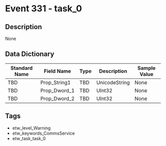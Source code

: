 # Event 331 - task_0

## Description
None

## Data Dictionary
|Standard Name|Field Name|Type|Description|Sample Value|
|---|---|---|---|---|
|TBD|Prop_String1|TBD|UnicodeString|None|None|
|TBD|Prop_Dword_1|TBD|UInt32|None|None|
|TBD|Prop_Dword_2|TBD|UInt32|None|None|

## Tags
* etw_level_Warning
* etw_keywords_CommsService
* etw_task_task_0